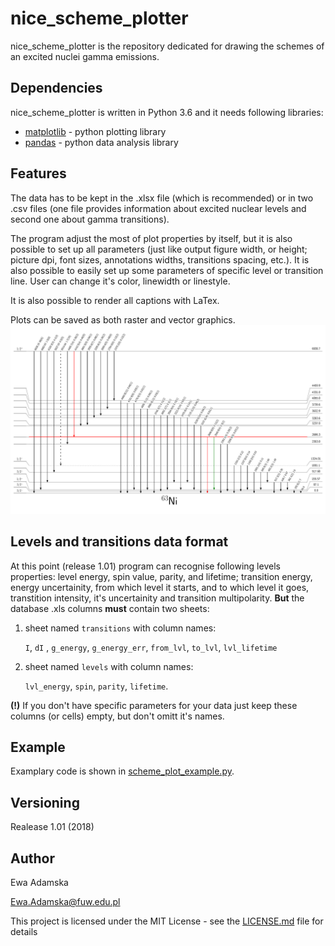 # nice_scheme_plotter

nice_scheme_plotter is the repository dedicated for drawing the schemes of an excited nuclei gamma emissions. 

## Dependencies

nice_scheme_plotter is written in Python 3.6 and it needs following libraries:
* [matplotlib](https://matplotlib.org/) - python plotting library
* [pandas](https://pandas.pydata.org/) - python data analysis library


## Features
The data has to be kept in the .xlsx file (which is recommended) or in two .csv files (one file provides information about excited nuclear levels and second one about gamma transitions).

The program adjust the most of plot properties by itself, but it is also possible to set up all parameters (just like output figure width, or height; picture dpi, font sizes, annotations widths, transitions spacing, etc.).
It is also possible to easily set up some parameters of specific level or transition line. User can change it's color, linewidth or linestyle.

It is also possible to render all captions with LaTex. 

Plots can be saved as both raster and vector graphics.
![example](./example.png)

## Levels and transitions data format
At this point (release 1.01) program can recognise following levels properties: level energy, spin value, parity, and lifetime; transition energy, energy uncertainity, from which level it starts, and to which level it goes, transtition intensity, it's uncertainity and transition multipolarity.
**But** the database .xls columns **must** contain two sheets:
1. sheet named ```transitions``` with column names:

    ```I```,	```dI``` , ```g_energy```,	```g_energy_err```,	```from_lvl```,	```to_lvl```, ```lvl_lifetime```
2. sheet named ```levels``` with column names: 

    ```lvl_energy```,	```spin```,	```parity```,	```lifetime```.

**(!)** If you don't have specific parameters for your data just keep these columns (or cells) empty, but don't omitt it's names.


## Example
Examplary code is shown in [scheme_plot_example.py](scheme_plot_example.py).


## Versioning

Realease 1.01 (2018)

## Author
Ewa Adamska

[Ewa.Adamska@fuw.edu.pl](Ewa.Adamska@fuw.edu.pl)


This project is licensed under the MIT License - see the [LICENSE.md](LICENSE.md) file for details
